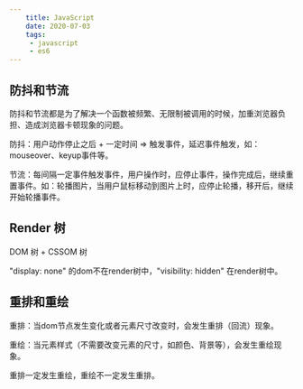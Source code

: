```yaml
---
    title: JavaScript
    date: 2020-07-03
    tags:
     - javascript
     - es6
---
```


<Boxx/>

## 防抖和节流

防抖和节流都是为了解决一个函数被频繁、无限制被调用的时候，加重浏览器负担、造成浏览器卡顿现象的问题。

防抖：用户动作停止之后 + 一定时间 => 触发事件，延迟事件触发，如：mouseover、keyup事件等。

节流：每间隔一定事件触发事件，用户操作时，应停止事件，操作完成后，继续重置事件。如：轮播图片，当用户鼠标移动到图片上时，应停止轮播，移开后，继续开始轮播事件。

## Render 树

DOM 树 + CSSOM 树

"display: none" 的dom不在render树中，"visibility: hidden" 在render树中。

## 重排和重绘

重排：当dom节点发生变化或者元素尺寸改变时，会发生重排（回流）现象。

重绘：当元素样式（不需要改变元素的尺寸，如颜色、背景等），会发生重绘现象。

重排一定发生重绘，重绘不一定发生重排。

